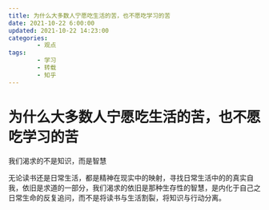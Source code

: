 ```yaml
---
title: 为什么大多数人宁愿吃生活的苦，也不愿吃学习的苦
date: 2021-10-22 6:00:00
updated: 2021-10-22 14:23:00
categories:
        - 观点
tags:
        - 学习
        - 转载
        - 知乎
---
```


# 为什么大多数人宁愿吃生活的苦，也不愿吃学习的苦

我们渴求的不是知识，而是智慧

无论读书还是日常生活，都是精神在现实中的映射，寻找日常生活中的的真实自我，依旧是求道的一部分，我们渴求的依旧是那种生存性的智慧，是内化于自己之日常生命的反复追问，而不是将读书与生活割裂，将知识与行动分离。
